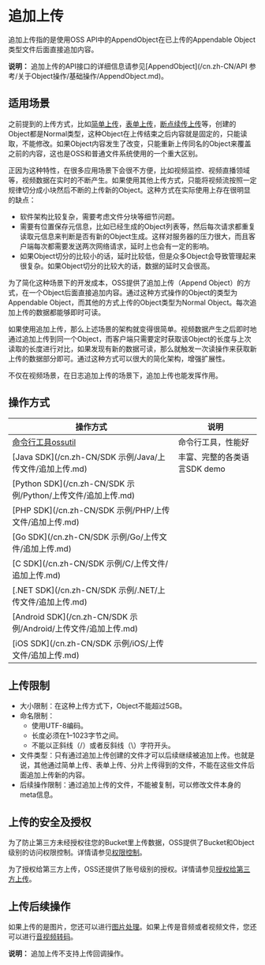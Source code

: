 # 追加上传

追加上传指的是使用OSS API中的AppendObject在已上传的Appendable Object类型文件后面直接追加内容。

**说明：** 追加上传的API接口的详细信息请参见[AppendObject](/cn.zh-CN/API 参考/关于Object操作/基础操作/AppendObject.md)。

## 适用场景

之前提到的上传方式，比如[简单上传](/cn.zh-CN/开发指南/对象/文件（Object）/上传文件（Object）/简单上传.md)，[表单上传](/cn.zh-CN/开发指南/对象/文件（Object）/上传文件（Object）/表单上传.md)，[断点续传上传](/cn.zh-CN/开发指南/对象/文件（Object）/上传文件（Object）/分片上传和断点续传.md)等，创建的Object都是Normal类型，这种Object在上传结束之后内容就是固定的，只能读取，不能修改。如果Object内容发生了改变，只能重新上传同名的Object来覆盖之前的内容，这也是OSS和普通文件系统使用的一个重大区别。

正因为这种特性，在很多应用场景下会很不方便，比如视频监控、视频直播领域等，视频数据在实时的不断产生。如果使用其他上传方式，只能将视频流按照一定规律切分成小块然后不断的上传新的Object。这种方式在实际使用上存在很明显的缺点：

-   软件架构比较复杂，需要考虑文件分块等细节问题。
-   需要有位置保存元信息，比如已经生成的Object列表等，然后每次请求都重复读取元信息来判断是否有新的Object生成。这样对服务器的压力很大，而且客户端每次都需要发送两次网络请求，延时上也会有一定的影响。
-   如果Object切分的比较小的话，延时比较低，但是众多Object会导致管理起来很复杂。如果Object切分的比较大的话，数据的延时又会很高。

为了简化这种场景下的开发成本，OSS提供了追加上传（Append Object）的方式，在一个Object后面直接追加内容。通过这种方式操作的Object的类型为Appendable Object，而其他的方式上传的Object类型为Normal Object。每次追加上传的数据都能够即时可读。

如果使用追加上传，那么上述场景的架构就变得很简单。视频数据产生之后即时地通过追加上传到同一个Object，而客户端只需要定时获取该Object的长度与上次读取的长度进行对比，如果发现有新的数据可读，那么就触发一次读操作来获取新上传的数据部分即可。通过这种方式可以很大的简化架构，增强扩展性。

不仅在视频场景，在日志追加上传的场景下，追加上传也能发挥作用。

## 操作方式

|操作方式|说明|
|----|--|
|[命令行工具ossutil](/cn.zh-CN/常用工具/命令行工具ossutil/常用命令/appendfromfile（追加上传）.md)|命令行工具，性能好|
|[Java SDK](/cn.zh-CN/SDK 示例/Java/上传文件/追加上传.md)|丰富、完整的各类语言SDK demo|
|[Python SDK](/cn.zh-CN/SDK 示例/Python/上传文件/追加上传.md)|
|[PHP SDK](/cn.zh-CN/SDK 示例/PHP/上传文件/追加上传.md)|
|[Go SDK](/cn.zh-CN/SDK 示例/Go/上传文件/追加上传.md)|
|[C SDK](/cn.zh-CN/SDK 示例/C/上传文件/追加上传.md)|
|[.NET SDK](/cn.zh-CN/SDK 示例/.NET/上传文件/追加上传.md)|
|[Android SDK](/cn.zh-CN/SDK 示例/Android/上传文件/追加上传.md)|
|[iOS SDK](/cn.zh-CN/SDK 示例/iOS/上传文件/追加上传.md)|

## 上传限制

-   大小限制：在这种上传方式下，Object不能超过5GB。
-   命名限制：
    -   使用UTF-8编码。
    -   长度必须在1–1023字节之间。
    -   不能以正斜线（/）或者反斜线（\\）字符开头。
-   文件类型：只有通过追加上传创建的文件才可以后续继续被追加上传。也就是说，其他通过简单上传、表单上传、分片上传得到的文件，不能在这些文件后面追加上传新的内容。
-   后续操作限制：通过追加上传的文件，不能被复制，可以修改文件本身的meta信息。

## 上传的安全及授权

为了防止第三方未经授权往您的Bucket里上传数据，OSS提供了Bucket和Object级别的访问权限控制。详情请参见[权限控制](/cn.zh-CN/开发指南/数据安全/访问控制/访问控制概述.md)。

为了授权给第三方上传，OSS还提供了账号级别的授权。详情请参见[授权给第三方上传](/cn.zh-CN/开发指南/对象/文件（Object）/上传文件（Object）/授权给第三方上传.md)。

## 上传后续操作

如果上传的是图片，您还可以进行[图片处理](/cn.zh-CN/开发指南/数据处理/图片处理指南/图片处理操作方式.md)。如果上传是音频或者视频文件，您还可以进行[音视频转码](/cn.zh-CN/最佳实践/音视频/音视频转码.md)。

**说明：** 追加上传不支持上传回调操作。

